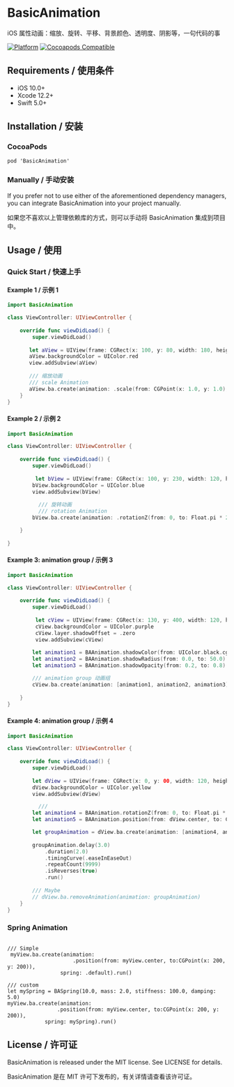 # BasicAnimation

iOS 属性动画：缩放、旋转、平移、背景颜色、透明度、阴影等，一句代码的事

[![Platform](https://img.shields.io/cocoapods/p/BasicAnimation.svg?style=flat)](https://github.com/ZuopanYao/BasicAnimation)
[![Cocoapods Compatible](https://img.shields.io/cocoapods/v/BasicAnimation.svg)](https://cocoapods.org/pods/BasicAnimation)

## Requirements / 使用条件

- iOS 10.0+
- Xcode 12.2+
- Swift 5.0+


## Installation / 安装

### CocoaPods

```
pod 'BasicAnimation'
```

### Manually / 手动安装

If you prefer not to use either of the aforementioned dependency managers, you can integrate BasicAnimation into your project manually.

如果您不喜欢以上管理依赖库的方式，则可以手动将 BasicAnimation 集成到项目中。


## Usage / 使用

### Quick Start / 快速上手

#### Example 1 / 示例 1

```swift
import BasicAnimation

class ViewController: UIViewController {
    
    override func viewDidLoad() {
        super.viewDidLoad()
        
       let aView = UIView(frame: CGRect(x: 100, y: 80, width: 180, height: 80))
       aView.backgroundColor = UIColor.red
       view.addSubview(aView)
       
       /// 缩放动画 
       /// scale Animation
       aView.ba.create(animation: .scale(from: CGPoint(x: 1.0, y: 1.0), to: CGPoint(x: 0.4, y: 0.5))).delay(2.0).run()
    }
}
```

#### Example 2 / 示例 2

```swift
import BasicAnimation

class ViewController: UIViewController {
    
    override func viewDidLoad() {
        super.viewDidLoad()
        
         let bView = UIView(frame: CGRect(x: 100, y: 230, width: 120, height: 120))
        bView.backgroundColor = UIColor.blue
        view.addSubview(bView)
        
          /// 旋转动画
          /// rotation Animation
        bView.ba.create(animation: .rotationZ(from: 0, to: Float.pi * 2.0)).duration(1.0).repeatCount(999).timingCurve(.linear).run()

    }
    
}
```

#### Example 3: animation group  / 示例 3

```swift
import BasicAnimation

class ViewController: UIViewController {
    
    override func viewDidLoad() {
        super.viewDidLoad()
        
         let cView = UIView(frame: CGRect(x: 130, y: 400, width: 120, height: 120))
         cView.backgroundColor = UIColor.purple
         cView.layer.shadowOffset = .zero
         view.addSubview(cView)
         
        let animation1 = BAAnimation.shadowColor(from: UIColor.black.cgColor, to: UIColor.green.cgColor).create()
        let animation2 = BAAnimation.shadowRadius(from: 0.0, to: 50.0).create()
        let animation3 = BAAnimation.shadowOpacity(from: 0.2, to: 0.8).create()

		/// animation group 动画组
        cView.ba.create(animation: [animation1, animation2, animation3]).delay(3.0).duration(2.0).repeatCount(9999).isReverses(true).run()
        
    }
}
```


#### Example 4: animation group  / 示例 4

```swift
import BasicAnimation

class ViewController: UIViewController {
    
    override func viewDidLoad() {
        super.viewDidLoad()
        
        let dView = UIView(frame: CGRect(x: 0, y: 00, width: 120, height: 120))
        dView.backgroundColor = UIColor.yellow
        view.addSubview(dView)

          ///
        let animation4 = BAAnimation.rotationZ(from: 0, to: Float.pi * 2.0).create()
        let animation5 = BAAnimation.position(from: dView.center, to: CGPoint(x: 300, y: 400)).create()

        let groupAnimation = dView.ba.create(animation: [animation4, animation5])
     
        groupAnimation.delay(3.0)
            .duration(2.0)
            .timingCurve(.easeInEaseOut)
            .repeatCount(9999)
            .isReverses(true)
            .run()
        
        /// Maybe
        // dView.ba.removeAnimation(animation: groupAnimation)
    }
}
```

### Spring Animation

```

/// Simple
 myView.ba.create(animation: 
					 .position(from: myView.center, to:CGPoint(x: 200, y: 200)), 
				 spring: .default).run()
 
/// custom
let mySpring = BASpring(10.0, mass: 2.0, stiffness: 100.0, damping: 5.0)
myView.ba.create(animation:
                .position(from: myView.center, to:CGPoint(x: 200, y: 200)),
            spring: mySpring).run()

```

## License / 许可证

BasicAnimation is released under the MIT license. See LICENSE for details.

BasicAnimation 是在 MIT 许可下发布的，有关详情请查看该许可证。